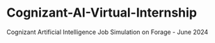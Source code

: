 # Cognizant-AI-Virtual-Internship
Cognizant Artificial Intelligence Job Simulation on Forage - June 2024
